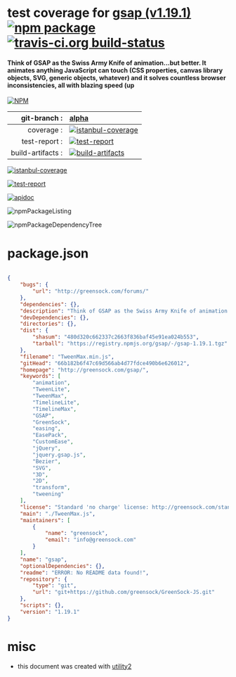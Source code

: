 # test coverage for  [gsap (v1.19.1)](http://greensock.com/gsap/)  [![npm package](https://img.shields.io/npm/v/npmtest-gsap.svg?style=flat-square)](https://www.npmjs.org/package/npmtest-gsap) [![travis-ci.org build-status](https://api.travis-ci.org/npmtest/node-npmtest-gsap.svg)](https://travis-ci.org/npmtest/node-npmtest-gsap)
#### Think of GSAP as the Swiss Army Knife of animation...but better. It animates anything JavaScript can touch (CSS properties, canvas library objects, SVG, generic objects, whatever) and it solves countless browser inconsistencies, all with blazing speed (up

[![NPM](https://nodei.co/npm/gsap.png?downloads=true)](https://www.npmjs.com/package/gsap)

| git-branch : | [alpha](https://github.com/npmtest/node-npmtest-gsap/tree/alpha)|
|--:|:--|
| coverage : | [![istanbul-coverage](https://npmtest.github.io/node-npmtest-gsap/build/coverage.badge.svg)](https://npmtest.github.io/node-npmtest-gsap/build/coverage.html/index.html)|
| test-report : | [![test-report](https://npmtest.github.io/node-npmtest-gsap/build/test-report.badge.svg)](https://npmtest.github.io/node-npmtest-gsap/build/test-report.html)|
| build-artifacts : | [![build-artifacts](https://npmtest.github.io/node-npmtest-gsap/glyphicons_144_folder_open.png)](https://github.com/npmtest/node-npmtest-gsap/tree/gh-pages/build)|

[![istanbul-coverage](https://npmtest.github.io/node-npmtest-gsap/build/screenCapture.buildCustomOrg.browser.coverage.html.png)](https://npmtest.github.io/node-npmtest-gsap/build/coverage.html/index.html)

[![test-report](https://npmtest.github.io/node-npmtest-gsap/build/screenCapture.buildCustomOrg.browser.%252Fhome%252Ftravis%252Fbuild%252Fnpmtest%252Fnode-npmtest-gsap%252Ftmp%252Fbuild%252Ftest-report.html.png)](https://npmtest.github.io/node-npmtest-gsap/build/test-report.html)

[![apidoc](https://npmdoc.github.io/node-npmdoc-gsap/build/screenCapture.buildApidoc.browser.%252Fhome%252Ftravis%252Fbuild%252Fnpmdoc%252Fnode-npmdoc-gsap%252Ftmp%252Fbuild%252Fapidoc.html.png)](https://npmdoc.github.io/node-npmdoc-gsap/build/apidoc.html)

![npmPackageListing](https://npmtest.github.io/node-npmtest-gsap/build/screenCapture.npmPackageListing.svg)

![npmPackageDependencyTree](https://npmtest.github.io/node-npmtest-gsap/build/screenCapture.npmPackageDependencyTree.svg)



# package.json

```json

{
    "bugs": {
        "url": "http://greensock.com/forums/"
    },
    "dependencies": {},
    "description": "Think of GSAP as the Swiss Army Knife of animation...but better. It animates anything JavaScript can touch (CSS properties, canvas library objects, SVG, generic objects, whatever) and it solves countless browser inconsistencies, all with blazing speed (up",
    "devDependencies": {},
    "directories": {},
    "dist": {
        "shasum": "480d320c662337c2663f836baf45e91ea024b553",
        "tarball": "https://registry.npmjs.org/gsap/-/gsap-1.19.1.tgz"
    },
    "filename": "TweenMax.min.js",
    "gitHead": "66b182b6f47c69d566ab4d77fdce490b6e626012",
    "homepage": "http://greensock.com/gsap/",
    "keywords": [
        "animation",
        "TweenLite",
        "TweenMax",
        "TimelineLite",
        "TimelineMax",
        "GSAP",
        "GreenSock",
        "easing",
        "EasePack",
        "CustomEase",
        "jQuery",
        "jquery.gsap.js",
        "Bezier",
        "SVG",
        "3D",
        "2D",
        "transform",
        "tweening"
    ],
    "license": "Standard 'no charge' license: http://greensock.com/standard-license. Club GreenSock members get more: http://greensock.com/licensing/. Why GreenSock doesn't employ an MIT license: http://greensock.com/why-license/",
    "main": "./TweenMax.js",
    "maintainers": [
        {
            "name": "greensock",
            "email": "info@greensock.com"
        }
    ],
    "name": "gsap",
    "optionalDependencies": {},
    "readme": "ERROR: No README data found!",
    "repository": {
        "type": "git",
        "url": "git+https://github.com/greensock/GreenSock-JS.git"
    },
    "scripts": {},
    "version": "1.19.1"
}
```



# misc
- this document was created with [utility2](https://github.com/kaizhu256/node-utility2)
